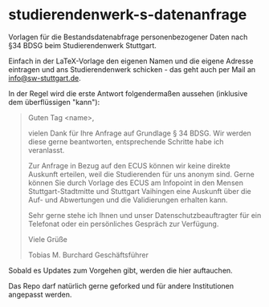 # studierendenwerk-s-datenanfrage
Vorlagen für die Bestandsdatenabfrage personenbezogener Daten nach §34 BDSG beim Studierendenwerk Stuttgart.

Einfach in der LaTeX-Vorlage den eigenen Namen und die eigene Adresse eintragen und ans Studierendenwerk schicken - das geht auch per Mail an info@sw-stuttgart.de.

In der Regel wird die erste Antwort folgendermaßen aussehen (inklusive dem überflüssigen "kann"):
> Guten Tag \<name\>,
> 
> vielen Dank für Ihre Anfrage auf Grundlage § 34 BDSG. Wir werden diese gerne beantworten, entsprechende Schritte habe ich veranlasst.
> 
> Zur Anfrage in Bezug auf den ECUS können wir keine direkte  Auskunft erteilen, weil die Studierenden für uns anonym sind. Gerne können Sie durch Vorlage des ECUS am Infopoint in den Mensen Stuttgart-Stadtmitte und Stuttgart Vaihingen eine Auskunft über die Auf- und Abwertungen und die Validierungen erhalten kann.
> 
> Sehr gerne stehe ich Ihnen und unser Datenschutzbeauftragter für ein Telefonat oder ein persönliches Gespräch zur Verfügung.
> 
> Viele Grüße
> 
> Tobias M. Burchard
> Geschäftsführer

Sobald es Updates zum Vorgehen gibt, werden die hier auftauchen.

Das Repo darf natürlich gerne geforked und für andere Institutionen angepasst werden.
